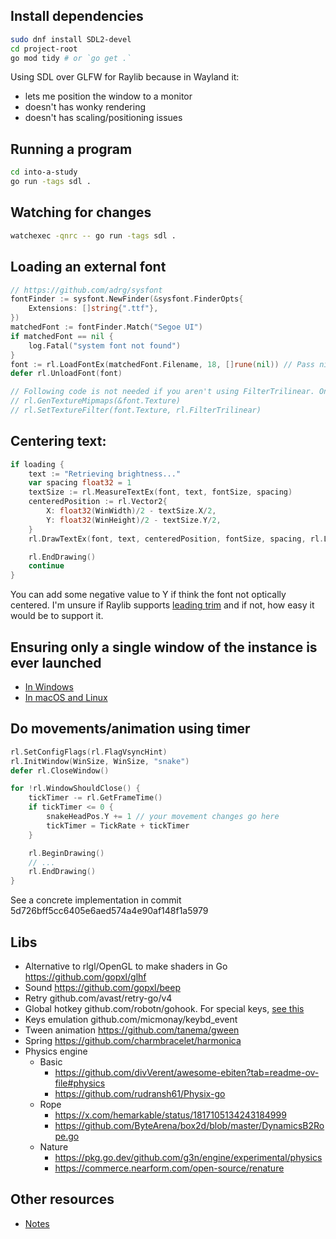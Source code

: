 ## Install dependencies

```sh
sudo dnf install SDL2-devel
cd project-root
go mod tidy # or `go get .`
```

Using SDL over GLFW for Raylib because in Wayland it:
- lets me position the window to a monitor
- doesn't has wonky rendering
- doesn't has scaling/positioning issues

## Running a program

```sh
cd into-a-study
go run -tags sdl .
```

## Watching for changes

```sh
watchexec -qnrc -- go run -tags sdl .
```

## Loading an external font

```go
// https://github.com/adrg/sysfont
fontFinder := sysfont.NewFinder(&sysfont.FinderOpts{
	Extensions: []string{".ttf"},
})
matchedFont := fontFinder.Match("Segoe UI")
if matchedFont == nil {
	log.Fatal("system font not found")
}
font := rl.LoadFontEx(matchedFont.Filename, 18, []rune(nil)) // Pass nil to load the default character set
defer rl.UnloadFont(font)

// Following code is not needed if you aren't using FilterTrilinear. On 2D drawing FilterTrilinear isn't noticeable because it looks like FilterBiLinear
// rl.GenTextureMipmaps(&font.Texture)
// rl.SetTextureFilter(font.Texture, rl.FilterTrilinear)
```

## Centering text:

```go
if loading {
	text := "Retrieving brightness..."
	var spacing float32 = 1
	textSize := rl.MeasureTextEx(font, text, fontSize, spacing)
	centeredPosition := rl.Vector2{
		X: float32(WinWidth)/2 - textSize.X/2,
		Y: float32(WinHeight)/2 - textSize.Y/2,
	}
	rl.DrawTextEx(font, text, centeredPosition, fontSize, spacing, rl.LightGray)

	rl.EndDrawing()
	continue
}
```

You can add some negative value to Y if think the font not optically centered. I'm unsure if Raylib supports [leading trim](https://medium.com/microsoft-design/leading-trim-the-future-of-digital-typesetting-d082d84b202) and if not, how easy it would be to support it.

## Ensuring only a single window of the instance is ever launched

- [In Windows](https://github.com/ajitid/stellate/blob/main/single-instance_windows.go)
- [In macOS and Linux](https://claude.ai/chat/38e56e68-e64a-4a1b-8272-7ac1a5e7ba82)

## Do movements/animation using timer

```go
rl.SetConfigFlags(rl.FlagVsyncHint)
rl.InitWindow(WinSize, WinSize, "snake")
defer rl.CloseWindow()

for !rl.WindowShouldClose() {
	tickTimer -= rl.GetFrameTime()
	if tickTimer <= 0 {
		snakeHeadPos.Y += 1 // your movement changes go here
		tickTimer = TickRate + tickTimer
	}

	rl.BeginDrawing()
	// ...
	rl.EndDrawing()
}
```

See a concrete implementation in commit 5d726bff5cc6405e6aed574a4e90af148f1a5979

## Libs

- Alternative to rlgl/OpenGL to make shaders in Go https://github.com/gopxl/glhf
- Sound https://github.com/gopxl/beep
- Retry github.com/avast/retry-go/v4
- Global hotkey github.com/robotn/gohook. For special keys, [see this](https://github.com/ajitid/stellate/blob/06989b0de27999ff514d87a959bcf8a147904693/main.go#L132-L152) 
- Keys emulation github.com/micmonay/keybd_event
- Tween animation https://github.com/tanema/gween
- Spring https://github.com/charmbracelet/harmonica
- Physics engine
	- Basic
		- https://github.com/divVerent/awesome-ebiten?tab=readme-ov-file#physics
		- https://github.com/rudransh61/Physix-go
	- Rope
		- https://x.com/hemarkable/status/1817105134243184999
		- https://github.com/ByteArena/box2d/blob/master/DynamicsB2Rope.go
	- Nature
		- https://pkg.go.dev/github.com/g3n/engine/experimental/physics
		- https://commerce.nearform.com/open-source/renature

## Other resources

- [Notes](https://github.com/ajitid/stellate/blob/main/notes-raylib.md?plain=1#L44)